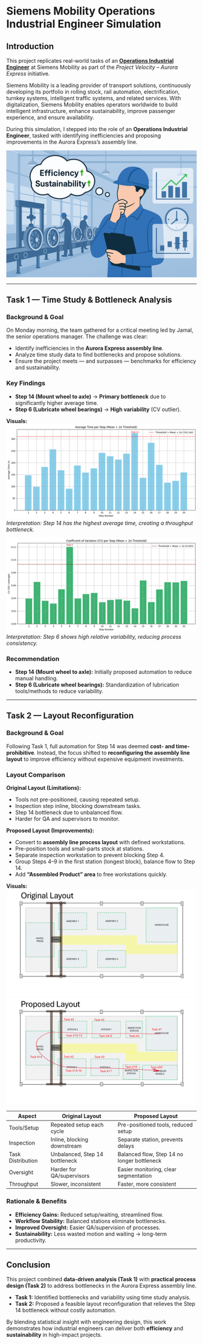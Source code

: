 # Siemens Mobility Operations Industrial Engineer Simulation  

## Introduction  
This project replicates real-world tasks of an [**Operations Industrial Engineer**](https://www.theforage.com/simulations/siemens-mobility/operations-industrial-engineering-xh22) at Siemens Mobility as part of the *Project Velocity – Aurora Express* initiative.  

Siemens Mobility is a leading provider of transport solutions, continuously developing its portfolio in rolling stock, rail automation, electrification, turnkey systems, intelligent traffic systems, and related services. With digitalization, Siemens Mobility enables operators worldwide to build intelligent infrastructure, enhance sustainability, improve passenger experience, and ensure availability.  

During this simulation, I stepped into the role of an **Operations Industrial Engineer**, tasked with identifying inefficiencies and proposing improvements in the Aurora Express’s assembly line.  

![Intro Visual](images/intro/siemens_engineer_efficiency.png)

---

## Task 1 — Time Study & Bottleneck Analysis  

### Background & Goal  
On Monday morning, the team gathered for a critical meeting led by Jamal, the senior operations manager. The challenge was clear:  
- Identify inefficiencies in the **Aurora Express assembly line**.  
- Analyze time study data to find bottlenecks and propose solutions.  
- Ensure the project meets — and surpasses — benchmarks for efficiency and sustainability.  

### Key Findings  
- **Step 14 (Mount wheel to axle)** → **Primary bottleneck** due to significantly higher average time.  
- **Step 6 (Lubricate wheel bearings)** → **High variability** (CV outlier).  

**Visuals:**  
![Bottleneck Time Analysis](images/task1_visuals/time_bottleneck.png)  
*Interpretation: Step 14 has the highest average time, creating a throughput bottleneck.*  

![Variability Analysis](images/task1_visuals/variability_bottleneck.png)  
*Interpretation: Step 6 shows high relative variability, reducing process consistency.*  

### Recommendation  
- **Step 14 (Mount wheel to axle):** Initially proposed automation to reduce manual handling.  
- **Step 6 (Lubricate wheel bearings):** Standardization of lubrication tools/methods to reduce variability.  

---

## Task 2 — Layout Reconfiguration  

### Background & Goal  
Following Task 1, full automation for Step 14 was deemed **cost- and time-prohibitive**. Instead, the focus shifted to **reconfiguring the assembly line layout** to improve efficiency without expensive equipment investments.  

### Layout Comparison  

**Original Layout (Limitations):**  
- Tools not pre-positioned, causing repeated setup.  
- Inspection step inline, blocking downstream tasks.  
- Step 14 bottleneck due to unbalanced flow.  
- Harder for QA and supervisors to monitor.  

**Proposed Layout (Improvements):**  
- Convert to **assembly line process layout** with defined workstations.  
- Pre-position tools and small-parts stock at stations.  
- Separate inspection workstation to prevent blocking Step 4.  
- Group Steps 4–9 in the first station (longest block), balance flow to Step 14.  
- Add **“Assembled Product” area** to free workstations quickly.  

**Visuals:**  
![Original Layout](images/task2_layout/Original_Layout.png) ![Proposed Layout](images/task2_layout/Proposed_Layout.png)  

| Aspect                | Original Layout                        | Proposed Layout                            |
|------------------------|-----------------------------------------|---------------------------------------------|
| Tools/Setup           | Repeated setup each cycle              | Pre-positioned tools, reduced setup         |
| Inspection            | Inline, blocking downstream            | Separate station, prevents delays           |
| Task Distribution     | Unbalanced, Step 14 bottleneck         | Balanced flow, Step 14 no longer bottleneck |
| Oversight             | Harder for QA/supervisors              | Easier monitoring, clear segmentation       |
| Throughput            | Slower, inconsistent                   | Faster, more consistent                     |

### Rationale & Benefits  
- **Efficiency Gains:** Reduced setup/waiting, streamlined flow.  
- **Workflow Stability:** Balanced stations eliminate bottlenecks.  
- **Improved Oversight:** Easier QA/supervision of processes.  
- **Sustainability:** Less wasted motion and waiting → long-term productivity.  

---

## Conclusion  
This project combined **data-driven analysis (Task 1)** with **practical process design (Task 2)** to address bottlenecks in the Aurora Express assembly line.  

- **Task 1:** Identified bottlenecks and variability using time study analysis.  
- **Task 2:** Proposed a feasible layout reconfiguration that relieves the Step 14 bottleneck without costly automation.  

By blending statistical insight with engineering design, this work demonstrates how industrial engineers can deliver both **efficiency** and **sustainability** in high-impact projects.  
